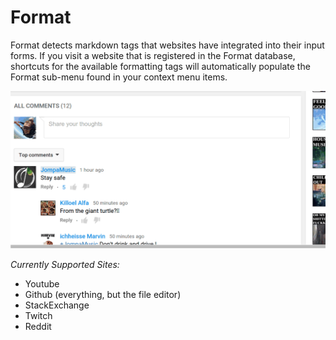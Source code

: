 # Format

Format detects markdown tags that websites have integrated into their input forms. 
If you visit a website that is registered in the Format database, shortcuts for the available formatting tags will automatically populate the Format sub-menu found in your context menu items.

![example](https://github.com/L-u-k-e/Format/blob/master/resources/img/example_use.gif)

*Currently Supported Sites:*

 - Youtube
 - Github (everything, but the file editor)
 - StackExchange
 - Twitch
 - Reddit